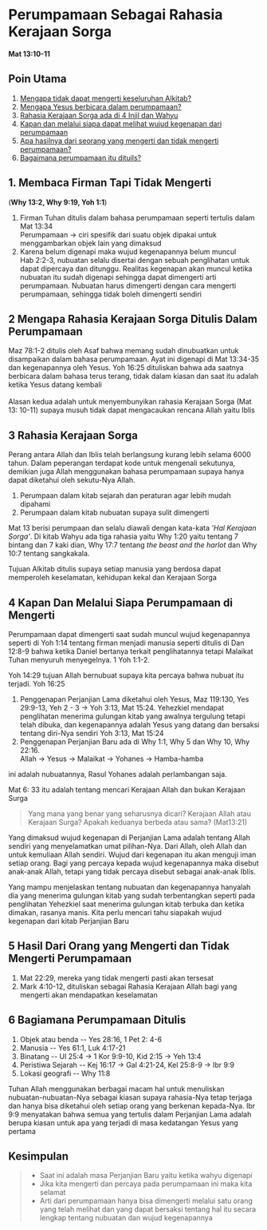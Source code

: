 # Perumpamaan Sebagai Rahasia Kerajaan Sorga
__Mat 13:10-11__

## Poin Utama
1. [Mengapa tidak dapat mengerti keseluruhan Alkitab?](https://github.com/setiadijoe/KelasCenter154/blob/main/Perumpaan%20Sebagai%20Rahasia%20Kerajaan%20Sorga.md#1-membaca-firman-tapi-tidak-mengerti)
2. [Mengapa Yesus berbicara dalam perumpamaan?](https://github.com/setiadijoe/KelasCenter154/blob/main/Perumpaan%20Sebagai%20Rahasia%20Kerajaan%20Sorga.md#2-mengapa-rahasia-kerajaan-sorga-ditulis-dalam-perumpamaan)
3. [Rahasia Kerajaan Sorga ada di 4 Injil dan Wahyu](https://github.com/setiadijoe/KelasCenter154/blob/main/Perumpaan%20Sebagai%20Rahasia%20Kerajaan%20Sorga.md#3-rahasia-kerajaan-sorga)
4. [Kapan dan melalui siapa dapat melihat wujud kegenapan dari perumpamaan](https://github.com/setiadijoe/KelasCenter154/blob/main/Perumpaan%20Sebagai%20Rahasia%20Kerajaan%20Sorga.md#4-kapan-dan-melalui-siapa-perumpamaan-di-mengerti)
5. [Apa hasilnya dari seorang yang mengerti dan tidak mengerti perumpamaan?](https://github.com/setiadijoe/KelasCenter154/blob/main/Perumpaan%20Sebagai%20Rahasia%20Kerajaan%20Sorga.md#5-hasil-dari-orang-yang-mengerti-dan-tidak-mengerti-perumpamaan)
6. [Bagaimana perumpamaan itu dituils?](https://github.com/setiadijoe/KelasCenter154/blob/main/Perumpaan%20Sebagai%20Rahasia%20Kerajaan%20Sorga.md#6-bagiamana-perumpamaan-ditulis)

## 1. Membaca Firman Tapi Tidak Mengerti
(__Why 13:2, Why 9:19, Yoh 1:1__)

1. Firman Tuhan ditulis dalam bahasa perumpamaan seperti tertulis dalam Mat 13:34 <br>
    Perumpamaan -> ciri spesifik dari suatu objek dipakai untuk menggambarkan objek lain yang dimaksud
2. Karena belum digenapi maka wujud kegenapannya belum muncul <br>
Hab 2:2-3, nubuatan selalu disertai dengan sebuah penglihatan untuk dapat dipercaya dan ditunggu. Realitas kegenapan akan muncul ketika nubuatan itu sudah digenapi sehingga dapat dimengerti arti perumpamaan. Nubuatan harus dimengerti dengan cara mengerti perumpamaan, sehingga tidak boleh dimengerti sendiri

## 2 Mengapa Rahasia Kerajaan Sorga Ditulis Dalam Perumpamaan
Maz 78:1-2 ditulis oleh Asaf bahwa memang sudah dinubuatkan untuk disampaikan dalam bahasa perumpamaan. Ayat ini digenapi di Mat 13:34-35 dan kegenapannya oleh Yesus. Yoh 16:25 dituliskan bahwa ada saatnya berbicara dalam bahasa terus terang, tidak dalam kiasan dan saat itu adalah ketika Yesus datang kembali <br><br>
Alasan kedua adalah untuk menyembunyikan rahasia Kerajaan Sorga (Mat 13: 10-11) supaya musuh tidak dapat mengacaukan rencana Allah yaitu Iblis

## 3 Rahasia Kerajaan Sorga
Perang antara Allah dan Iblis telah berlangsung kurang lebih selama 6000 tahun. Dalam peperangan terdapat kode untuk mengenali sekutunya, demikian juga Allah menggunakan bahasa perumpamaan supaya hanya dapat diketahui oleh sekutu-Nya Allah.
1. Perumpaan dalam kitab sejarah dan peraturan agar lebih mudah dipahami
2. Perumpaan dalam kitab nubuatan supaya sulit dimengerti

Mat 13 berisi perumpaan dan selalu diawali dengan kata-kata _'Hal Kerajaan Sorga'_. Di kitab Wahyu ada tiga rahasia yaitu Why 1:20 yaitu tentang 7 bintang dan 7 kaki dian, Why 17:7 tentang _the beast and the harlot_ dan Why 10:7 tentang sangkakala.

Tujuan Alkitab ditulis supaya setiap manusia yang berdosa dapat memperoleh keselamatan, kehidupan kekal dan Kerajaan Sorga

## 4 Kapan Dan Melalui Siapa Perumpamaan di Mengerti
Perumpamaan dapat dimengerti saat sudah muncul wujud kegenapannya seperti di Yoh 1:14 tentang firman menjadi manusia seperti ditulis di Dan 12:8-9 bahwa ketika Daniel bertanya terkait penglihatannya tetapi Malaikat Tuhan menyuruh menyegelnya. 1 Yoh 1:1-2.

Yoh 14:29 tujuan Allah bernubuat supaya kita percaya bahwa nubuat itu terjadi. Yoh 16:25

1. Penggenapan Perjanjian Lama diketahui oleh Yesus, Maz 119:130, Yes 29:9-13, Yeh 2 - 3 -> Yoh 3:13, Mat 15:24. Yehezkiel mendapat penglihatan menerima gulungan kitab yang awalnya tergulung tetapi telah dibuka, dan kegenapannya adalah Yesus yang datang dan bersaksi tentang diri-Nya sendiri Yoh 3:13, Mat 15:24
2. Penggenapan Perjanjian Baru ada di Why 1:1, Why 5 dan Why 10, Why 22:16. <br> Allah -> Yesus -> Malaikat -> Yohanes -> Hamba-hamba

ini adalah nubuatannya, Rasul Yohanes adalah perlambangan saja. 

Mat 6: 33 itu adalah tentang mencari Kerajaan Allah dan bukan Kerajaan Surga
> Yang mana yang benar yang seharusnya dicari? Kerajaan Allah atau Kerajaan Surga? Apakah keduanya berbeda atau sama? (Mat13:21)

Yang dimaksud wujud kegenapan di Perjanjian Lama adalah tentang Allah sendiri yang menyelamatkan umat pilihan-Nya. Dari Allah, oleh Allah dan untuk kemuliaan Allah sendiri. Wujud dari kegenapan itu akan menguji iman setiap orang. Bagi yang percaya kepada wujud kegenapannya maka disebut anak-anak Allah, tetapi yang tidak percaya disebut sebagai anak-anak Iblis.

Yang mampu menjelaskan tentang nubuatan dan kegenapannya hanyalah dia yang menerima gulungan kitab yang sudah terbentangkan seperti pada penglihatan Yehezkiel saat menerima gulungan kitab terbuka dan ketika dimakan, rasanya manis. Kita perlu mencari tahu siapakah wujud kegenapan dari kitab Perjanjian Baru

## 5 Hasil Dari Orang yang Mengerti dan Tidak Mengerti Perumpamaan

1. Mat 22:29, mereka yang tidak mengerti pasti akan tersesat
2. Mark 4:10-12, dituliskan sebagai Rahasia Kerajaan Allah bagi yang mengerti akan mendapatkan keselamatan

## 6 Bagiamana Perumpamaan Ditulis
1. Objek atau benda -- Yes 28:16, 1 Pet 2: 4-6
2. Manusia -- Yes 61:1, Luk 4:17-21
3. Binatang -- Ul 25:4 -> 1 Kor 9:9-10, Kid 2:15 -> Yeh 13:4
4. Peristiwa Sejarah -- Kej 16:17 -> Gal 4:21-24, Kel 25:8-9 -> Ibr 9:9
5. Lokasi geografi -- Why 11:8

Tuhan Allah menggunakan berbagai macam hal untuk menuliskan nubuatan-nubuatan-Nya sebagai kiasan supaya rahasia-Nya tetap terjaga dan hanya bisa diketahui oleh setiap orang yang berkenan kepada-Nya. Ibr 9:9 menyatakan bahwa semua yang tertulis dalam Perjanjian Lama adalah berupa kiasan untuk apa yang terjadi di masa kedatangan Yesus yang pertama

## Kesimpulan
> - Saat ini adalah masa Perjanjian Baru yaitu ketika wahyu digenapi
> - Jika kita mengerti dan percaya pada perumpamaan ini maka kita selamat
> - Arti dari perumpamaan hanya bisa dimengerti melalui satu orang yang telah melihat dan yang dapat bersaksi tentang hal itu secara lengkap tentang nubuatan dan wujud kegenapannya
